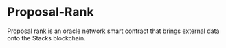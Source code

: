 # Proposal-Rank
Proposal rank is an oracle network smart contract that brings external data onto the Stacks blockchain.
